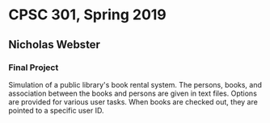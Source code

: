 # CPSC 301, Spring 2019

## Nicholas Webster

### Final Project
Simulation of a public library's book rental system. The persons, books, and association between the books and persons are given in text files. Options are provided for various user tasks. When books are checked out, they are pointed to a specific user ID. 

